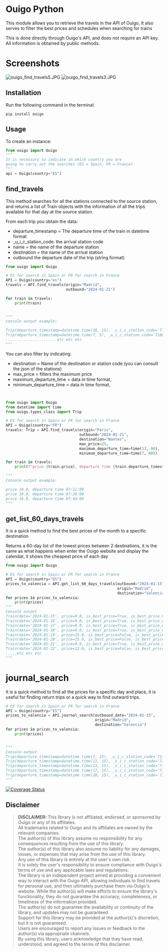 # Ouigo Python

This module allows you to retrieve the travels in the API of Ouigo, It also serves to filter the best prices and schedules when searching for trains

This is done directly through Ouigo's API, and does not require an API key. All information is obtained by public methods.
# Screenshots
![ouigo_find_travels5.JPG](..%2F..%2FDownloads%2Fouigo_find_travels5.JPG)
![ouigo_find_travels3.JPG](..%2F..%2FDownloads%2Fouigo_find_travels3.JPG)

## Installation
Run the following command in the terminal:

```
pip install ouigo
```

## Usage
To create an instance:
```python
from ouigo import Ouigo
"""
It is necessary to indicate in which country you are 
going to carry out the searches (ES = Spain, FR = France)
"""
api = Ouigo(country="ES") 

```
## find_travels
This method searches for all the stations connected to the source station, and returns a list of Train objects with the information of all the trips available for that day at the source station.

From each trip you obtain the data:
- departure_timestamp = The departure time of the train in datetime format
- _u_i_c_station_code: the arrival station code
- name = the name of the departure station
- destination = the name of the arrival station
- outbound the departure date of the trip (string format)
```python
from ouigo import Ouigo

# ES for search in Spain or FR for search in France
API = Ouigo(country="es")  
travels = API.find_travels(origin="Madrid", 
                           outbound="2024-01-21")

for train in travels:
    print(train)
          

"""
console output example: 

Trip(departure_timestamp=datetime.time(18, 15), _u_i_c_station_code='7117000', name='Madrid - Chamartín - Clara Campoamor', price=39.0, destination='Alicante - Terminal', outbound='2024-01-21')
Trip(departure_timestamp=datetime.time(7, 5), _u_i_c_station_code='7160000', name='Madrid - Puerta de Atocha - Almudena Grandes', price=22.0, destination='Barcelona - Sants', outbound='2024-01-21')
...................... etc etc etc
"""
```

You can also filter by indicating:
- destination = Name of the destination or station code (you can consult the json of the stations)
- max_price = filters the maximum price
- maximum_departure_time = data in time format,
- minimum_departure_time = data in time format,
```python


from ouigo import Ouigo
from datetime import time
from ouigo.types_class import Trip

# ES for search in Spain or FR for search in France
API = Ouigo(country="FR")
travels: Trip = API.find_travels(origin="Paris",
                                 outbound="2024-01-21",  
                                 destination="Nantes",
                                 max_price=25,
                                 maximum_departure_time=time(13, 00),
                                 minimum_departure_time=time(7, 00))

for train in travels:
    print(f"price {train.price}, departure time {train.departure_timestamp} ")

"""
Console output example:

price 10.0, departure time 07:11:00 
price 10.0, departure time 07:26:00 
price 16.0, departure time 07:44:00 
"""
```

## get_list_60_days_travels
It is a quick method to find the best prices of the month to a specific destination

Returns a 60-day list of the lowest prices between 2 destinations, it is the same as what happens when enter
        the Ouigo website and display the calendar, it shows the cheapest price of each day

```python
from ouigo import Ouigo

# ES for search in Spain or FR for search in France
API = Ouigo(country="ES")
prices_to_valencia = API.get_list_60_days_travels(outbound="2024-01-15",
                                                  origin="Madrid",
                                                  destination="Valencia")
for prices in prices_to_valencia:
    print(prices)
"""
Console output
Train(date='2024-01-15', price=9.0, is_best_price=True, is_best_price_month=True, Destination='Valencia - Joaquín Sorolla', is_promo=False)
Train(date='2024-01-16', price=9.0, is_best_price=True, is_best_price_month=True, Destination='Valencia - Joaquín Sorolla', is_promo=False)
Train(date='2024-01-17', price=9.0, is_best_price=True, is_best_price_month=True, Destination='Valencia - Joaquín Sorolla', is_promo=False)
Train(date='2024-01-18', price=9.0, is_best_price=True, is_best_price_month=True, Destination='Valencia - Joaquín Sorolla', is_promo=False)
Train(date='2024-01-19', price=15.0, is_best_price=False, is_best_price_month=False, Destination='Valencia - Joaquín Sorolla', is_promo=False)
Train(date='2024-01-20', price=15.0, is_best_price=False, is_best_price_month=False, Destination='Valencia - Joaquín Sorolla', is_promo=False)
Train(date='2024-01-21', price=9.0, is_best_price=True, is_best_price_month=True, Destination='Valencia - Joaquín Sorolla', is_promo=False)
Train(date='2024-01-22', price=13.0, is_best_price=False, is_best_price_month=True, Destination='Valencia - Joaquín Sorolla', is_promo=False)
.....etc etc etc
"""
```

# journal_search
It is a quick method to find all the prices for a specific day and place, it is useful for finding return trips or a quick way to find outward trips.
```python
# ES for search in Spain or FR for search in France
API = Ouigo(country="ES")
prices_to_valencia = API.journal_search(outbound_date="2024-01-15",
                                        origin="Madrid",
                                        destination="Valencia")
for prices in prices_to_valencia:
    print(prices)


"""
Console output:
Trip(departure_timestamp=datetime.time(7, 15), _u_i_c_station_code='7117000', name='Madrid - Chamartín - Clara Campoamor', price=13.0, destination='Valencia - Joaquín Sorolla', outbound='2024-01-15')
Trip(departure_timestamp=datetime.time(11, 15), _u_i_c_station_code='7117000', name='Madrid - Chamartín - Clara Campoamor', price=9.0, destination='Valencia - Joaquín Sorolla', outbound='2024-01-15')
Trip(departure_timestamp=datetime.time(13, 15), _u_i_c_station_code='7117000', name='Madrid - Chamartín - Clara Campoamor', price=9.0, destination='Valencia - Joaquín Sorolla', outbound='2024-01-15')
Trip(departure_timestamp=datetime.time(17, 15), _u_i_c_station_code='7117000', name='Madrid - Chamartín - Clara Campoamor', price=15.0, destination='Valencia - Joaquín Sorolla', outbound='2024-01-15')
Trip(departure_timestamp=datetime.time(20, 15), _u_i_c_station_code='7117000', name='Madrid - Chamartín - Clara Campoamor', price=9.0, destination='Valencia - Joaquín Sorolla', outbound='2024-01-15')
"""
```
[![Coverage Status](https://coveralls.io/repos/github/RicardoAlegreMiranda/ouigo/badge.svg?branch=master)](https://coveralls.io/github/RicardoAlegreMiranda/ouigo?branch=master)

## Disclaimer
> __DISCLAIMER:__ This library is not affiliated, endorsed, or sponsored by Ouigo or any of its affiliates.  
> All trademarks related to Ouigo and its affiliates are owned by the relevant companies.  
> The author(s) of this library assume no responsibility for any consequences resulting from the use of this library.  
> The author(s) of this library also assume no liability for any damages, losses, or expenses that may arise from the use of this library.  
> Any use of this library is entirely at the user's own risk.  
> It is solely the user's responsibility to ensure compliance with Ouigo's terms of use and any applicable laws 
> and regulations.  
> The library is an independent project aimed at providing a convenient way to interact with the Ouigo API, allowing
> individuals to find travels for personal use, and then ultimately purchase them via Ouigo's website.
> While the author(s) will make efforts to ensure the library's functionality, they do not guarantee the accuracy,
> completeness, or timeliness of the information provided.  
> The author(s) do not guarantee the availability or continuity of the library, and updates may not be guaranteed.  
> Support for this library may be provided at the author(s)'s discretion, but it is not guaranteed.  
> Users are encouraged to report any issues or feedback to the author(s) via appropriate channels.  
> By using this library, users acknowledge that they have read, understood, and agreed to the terms of this disclaimer.
